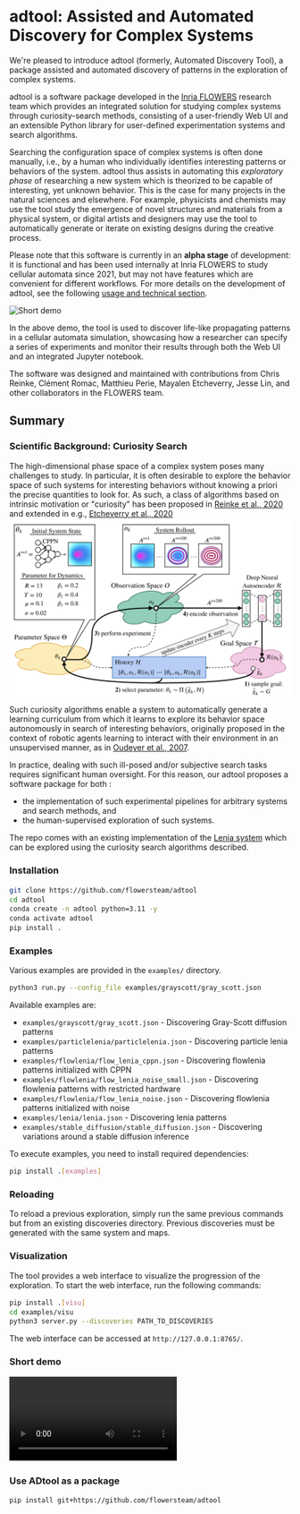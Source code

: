 # adtool: Assisted and Automated Discovery for Complex Systems


We're pleased to introduce adtool (formerly, Automated Discovery Tool), a
package assisted and automated discovery of patterns in the exploration of
complex systems.

adtool is a software package developed in the [Inria
FLOWERS](https://flowers.inria.fr) research team which provides an integrated
solution for studying complex systems through curiosity-search methods,
consisting of a user-friendly Web UI and an extensible Python library for
user-defined experimentation systems and search algorithms.

Searching the configuration space of complex systems is often done manually,
i.e., by a human who individually identifies interesting patterns or behaviors
of the system. adtool thus assists in automating this
_exploratory phase_ of researching a new system which is theorized to be capable
of interesting, yet unknown behavior. This is the case for many projects in the
natural sciences and elsewhere. For example, physicists and chemists may use the
tool study the emergence of novel structures and materials from a physical
system, or digital artists and designers may use the tool to automatically
generate or iterate on existing designs during the creative process.

Please note that this software is currently in an **alpha stage** of
development: it is functional and has been used internally at Inria FLOWERS to
study cellular automata since 2021, but may not have features which are
convenient for different workflows. For more details on the development of
adtool, see the following [usage and technical
section](#usage-and-technical-documentation).

![Short demo](demo.gif)

In the above demo, the tool is used to discover life-like propagating patterns
in a cellular automata simulation, showcasing how a researcher can specify a
series of experiments and monitor their results through both the Web UI and an
integrated Jupyter notebook.

The software was designed and maintained with contributions from Chris Reinke,
Clément Romac, Matthieu Perie, Mayalen Etcheverry, Jesse Lin, and other
collaborators in the FLOWERS team.

## Summary

### Scientific Background: Curiosity Search

The high-dimensional phase space of a complex system poses many challenges to
study. In particular, it is often desirable to explore the behavior space of
such systems for interesting behaviors without knowing a priori the precise
quantities to look for. As such, a class of algorithms based on intrinsic
motivation or "curiosity" has been proposed in [Reinke et al.,
2020](https://arxiv.org/abs/1908.06663) and extended in e.g., [Etcheverry et
al., 2020](https://arxiv.org/abs/2007.01195) ![Lenia](lenia.png) Such curiosity
algorithms enable a system to automatically generate a learning curriculum from
which it learns to explore its behavior space autonomously in search of
interesting behaviors, originally proposed in the context of robotic agents
learning to interact with their environment in an unsupervised manner, as in
[Oudeyer et al., 2007](https://ieeexplore.ieee.org/document/4141061).

In practice, dealing with such ill-posed and/or subjective search tasks requires
significant human oversight. For this reason, our adtool
proposes a software package for both :

- the implementation of such experimental pipelines for arbitrary systems and
  search methods, and
- the human-supervised exploration of such systems.

The repo comes with an existing implementation of the [Lenia
system](https://chakazul.github.io/lenia.html) which can be explored using the
curiosity search algorithms described.

### Installation

```bash
git clone https://github.com/flowersteam/adtool
cd adtool
conda create -n adtool python=3.11 -y
conda activate adtool
pip install .
```

### Examples
Various examples are provided in the `examples/` directory.
```bash
python3 run.py --config_file examples/grayscott/gray_scott.json
``` 
Available examples are:
- `examples/grayscott/gray_scott.json` - Discovering Gray-Scott diffusion patterns
- `examples/particlelenia/particlelenia.json` - Discovering particle lenia patterns
- `examples/flowlenia/flow_lenia_cppn.json` - Discovering flowlenia patterns initialized with CPPN
- `examples/flowlenia/flow_lenia_noise_small.json` - Discovering flowlenia patterns with restricted hardware
- `examples/flowlenia/flow_lenia_noise.json` - Discovering flowlenia patterns initialized with noise
- `examples/lenia/lenia.json` - Discovering lenia patterns
- `examples/stable_diffusion/stable_diffusion.json` - Discovering variations around a stable diffusion inference

To execute examples, you need to install required dependencies:
```bash
pip install .[examples]
```

### Reloading
To reload a previous exploration, simply run the same previous commands but from an existing discoveries directory. Previous discoveries must be generated with the same system and maps.


### Visualization
The tool provides a web interface to visualize the progression of the exploration. To start the web interface, run the following commands:
```bash
pip install .[visu]
cd examples/visu
python3 server.py --discoveries PATH_TO_DISCOVERIES
```
The web interface can be accessed at `http://127.0.0.1:8765/`.




### Short demo
![Short demo](demo.mp4)


### Use ADtool as a package
```bash
pip install git+https://github.com/flowersteam/adtool
```